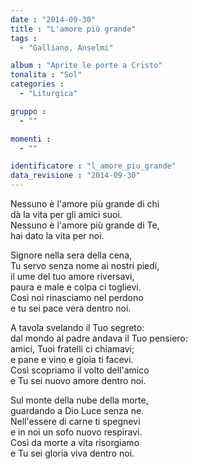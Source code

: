 ```yaml
---
date : "2014-09-30"
title : "L'amore più grande"
tags : 
  - "Galliano, Anselmi"

album : "Aprite le porte a Cristo"
tonalita : "Sol"
categories : 
  - "Liturgica"

gruppo : 
  - ""

momenti : 
  - ""

identificatore : "l_amore_piu_grande"
data_revisione : "2014-09-30"
---
```

  
  
Nessuno è l'amore più grande di chi  
dà la vita per gli amici suoi.   
Nessuno è l'amore più grande di Te,  
hai dato la vita per noi.    
  
  
Signore  nella sera della cena,   
Tu servo senza nome ai nostri piedi,    
il ume del tuo amore riversavi,   
paura e male e colpa ci toglievi.   
Così noi rinasciamo nel perdono   
e tu sei pace vera dentro noi.   
  
  
A tavola svelando il Tuo segreto:   
dal mondo al padre andava il Tuo pensiero:   
amici, Tuoi fratelli ci chiamavi;   
e pane e vino e gioia ti facevi.   
Così scopriamo il volto dell'amico   
e Tu sei nuovo amore dentro noi.   
  
  
Sul monte della nube della morte,   
guardando a Dio Luce senza ne.   
Nell'essere di carne ti spegnevi   
e in noi un sofo nuovo respiravi.   
Così da morte a vita risorgiamo   
e Tu sei gloria viva dentro noi.   
  
